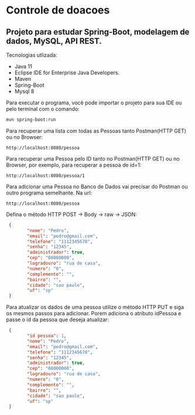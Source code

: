 # Controle de doacoes

## Projeto para estudar Spring-Boot, modelagem de dados, MySQL, API REST.

Tecnologias utlizada:
- Java 11
- Eclipse IDE for Enterprise Java Developers.
- Maven
- Spring-Boot
- Mysql 8

Para executar o programa, você pode importar o projeto para sua IDE ou pelo terminal com o comando:
```bash
mvn spring-boot:run
```

Para recuperar uma lista com todas as Pessoas tanto Postman(HTTP GET) ou no Browser:

```
http://localhost:8080/pessoa
```

Para recuperar uma Pessoa pelo ID tanto no Postman(HTTP GET) ou no Browser, por exemplo, para recuperar a pessoa de id=1:

```
http://localhost:8080/pessoa/1
```
Para adicionar uma Pessoa no Banco de Dados vai precisar do Postman ou outro programa semelhante. Na url:

```
http://localhost:8080/pessoa
```

Defina o método HTTP POST -> Body -> raw -> JSON:

```Json
 {
        "nome": "Pedro",
        "email": "pedro@gmail.com",
        "telefone": "1112345678",
        "senha": "12345",
        "administrador": true,
        "cep": "08000000",
        "logradouro": "rua de casa",
        "numero": "0",
        "complemento": "",
        "bairro": "",
        "cidade": "sao paulo",
        "uf": "sp"
 }
 ```
 
 Para atualizar os dados de uma pessoa utilize o método HTTP PUT e siga os mesmos passos para adicionar. Porem adiciona o atributo idPessoa e passe o id da pessoa que deseja atualizar:

```Json
 {
        "id pessoa": 1,
        "nome": "Pedro",
        "email": "pedro@gmail.com",
        "telefone": "1112345678",
        "senha": "12345",
        "administrador": true,
        "cep": "08000000",
        "logradouro": "rua de casa",
        "numero": "0",
        "complemento": "",
        "bairro": "",
        "cidade": "sao paulo",
        "uf": "sp"
 }
 ```
